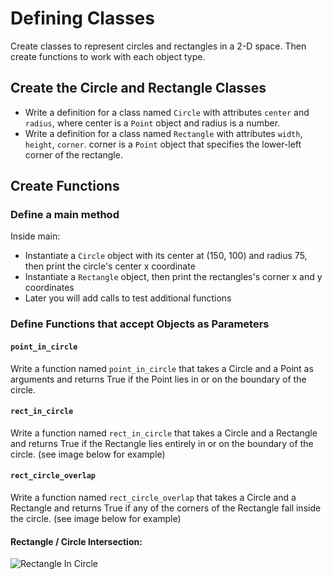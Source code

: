 # Defining Classes

Create classes to represent circles and rectangles in a 2-D space. Then create functions to work with each object type.

## Create the Circle and Rectangle Classes
- Write a definition for a class named `Circle` with attributes `center` and `radius`, where center is a `Point` object and radius is a number.
- Write a definition for a class named `Rectangle` with attributes `width`, `height`, `corner`. corner is a `Point` object that specifies the lower-left corner of the rectangle.

## Create Functions

### Define a main method
Inside main:  
- Instantiate a `Circle` object with its center at (150, 100) and radius 75, then print the circle's center x coordinate
- Instantiate a `Rectangle` object, then print the rectangles's corner x and y coordinates
- Later you will add calls to test additional functions

### Define Functions that accept Objects as Parameters

#### `point_in_circle`
Write a function named `point_in_circle` that takes a Circle and a Point as arguments and returns True if the Point lies in or on the boundary of the circle.

#### `rect_in_circle` 
Write a function named `rect_in_circle` that takes a Circle and a Rectangle and returns True if the Rectangle lies entirely in or on the boundary of the circle. (see image below for example)
#### `rect_circle_overlap`
Write a function named `rect_circle_overlap` that takes a Circle and a Rectangle and returns True if any of the corners of the Rectangle fall inside the circle. (see image below for example)

#### Rectangle / Circle Intersection:  

![Rectangle In Circle](https://github.com/kswarthout/has-hs-compsci-2019-20/master/assignments/classes_and_objects/defining_classes/docs/rect_in_circle.png)

